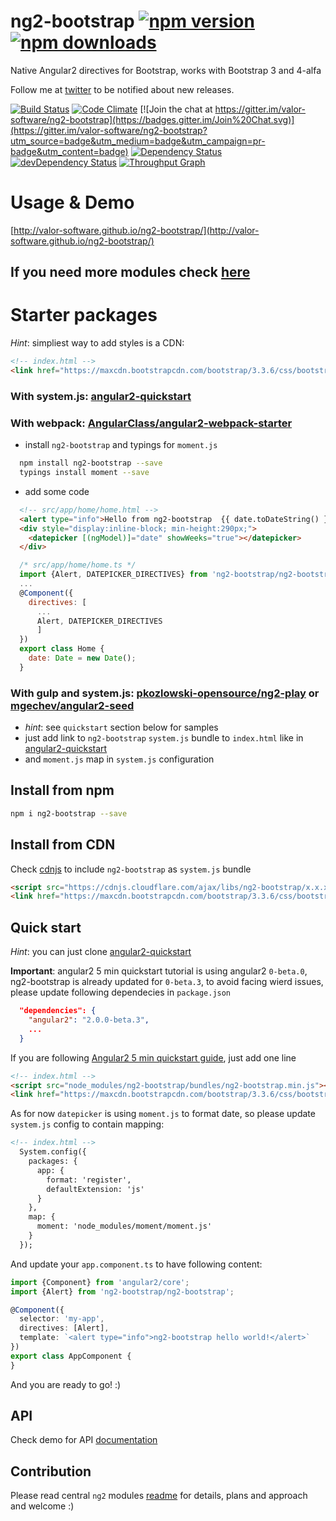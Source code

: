 # ng2-bootstrap [![npm version](https://badge.fury.io/js/ng2-bootstrap.svg)](http://badge.fury.io/js/ng2-bootstrap) [![npm downloads](https://img.shields.io/npm/dm/ng2-bootstrap.svg)](https://npmjs.org/ng2-bootstrap)
Native Angular2 directives for Bootstrap, works with Bootstrap 3 and 4-alfa

Follow me at [twitter](https://twitter.com/valorkin) to be notified about new releases.

[![Build Status](https://travis-ci.org/valor-software/ng2-bootstrap.svg?branch=master)](https://travis-ci.org/valor-software/ng2-bootstrap)
[![Code Climate](https://codeclimate.com/github/valor-software/ng2-bootstrap/badges/gpa.svg)](https://codeclimate.com/github/valor-software/ng2-bootstrap)
[![Join the chat at https://gitter.im/valor-software/ng2-bootstrap](https://badges.gitter.im/Join%20Chat.svg)](https://gitter.im/valor-software/ng2-bootstrap?utm_source=badge&utm_medium=badge&utm_campaign=pr-badge&utm_content=badge)
[![Dependency Status](https://david-dm.org/valor-software/ng2-bootstrap.svg)](https://david-dm.org/valor-software/ng2-bootstrap)
[![devDependency Status](https://david-dm.org/valor-software/ng2-bootstrap/dev-status.svg)](https://david-dm.org/valor-software/ng2-bootstrap#info=devDependencies)
[![Throughput Graph](https://graphs.waffle.io/valor-software/ng2-bootstrap/throughput.svg)](https://waffle.io/valor-software/ng2-bootstrap/metrics)


<!---
[![Test Coverage](https://codeclimate.com/github/valor-software/angular2-bootstrap/badges/coverage.svg)](https://codeclimate.com/github/valor-software/angular2-bootstrap/coverage)
-->

# Usage & Demo

[http://valor-software.github.io/ng2-bootstrap/](http://valor-software.github.io/ng2-bootstrap/)

## If you need more modules check [here](https://github.com/valor-software/ng2-plans)

# Starter packages

*Hint*: simpliest way to add styles is a CDN:
```html
<!-- index.html -->
<link href="https://maxcdn.bootstrapcdn.com/bootstrap/3.3.6/css/bootstrap.min.css" rel="stylesheet">
```

### With system.js: [angular2-quickstart](https://github.com/valor-software/angular2-quickstart)

### With webpack: [AngularClass/angular2-webpack-starter](https://github.com/AngularClass/angular2-webpack-starter)
- install `ng2-bootstrap` and typings for `moment.js`
```bash
  npm install ng2-bootstrap --save
  typings install moment --save
```
- add some code
```html
  <!-- src/app/home/home.html -->
  <alert type="info">Hello from ng2-bootstrap  {{ date.toDateString() }}</alert>
  <div style="display:inline-block; min-height:290px;">
    <datepicker [(ngModel)]="date" showWeeks="true"></datepicker>
  </div>
```
```js
  /* src/app/home/home.ts */
  import {Alert, DATEPICKER_DIRECTIVES} from 'ng2-bootstrap/ng2-bootstrap';
  ...
  @Component({
    directives: [
      ...
      Alert, DATEPICKER_DIRECTIVES
      ]
  })
  export class Home {
    date: Date = new Date();
  }
```

### With gulp and system.js: [pkozlowski-opensource/ng2-play](https://github.com/pkozlowski-opensource/ng2-play) or [mgechev/angular2-seed](https://github.com/mgechev/angular2-seed)
- *hint*: see `quickstart` section below for samples
- just add link to `ng2-bootstrap` `system.js` bundle to `index.html` like in [angular2-quickstart](https://github.com/valor-software/angular2-quickstart)
- and `moment.js` map in `system.js` configuration

## Install from npm

```bash
npm i ng2-bootstrap --save
```

## Install from CDN

Check [cdnjs](https://cdnjs.com/libraries/ng2-bootstrap) to include `ng2-bootstrap` as `system.js` bundle
```html
<script src="https://cdnjs.cloudflare.com/ajax/libs/ng2-bootstrap/x.x.x/ng2-bootstrap.min.js"></script>
<link href="https://maxcdn.bootstrapcdn.com/bootstrap/3.3.6/css/bootstrap.min.css" rel="stylesheet">
```

## Quick start

*Hint*: you can just clone [angular2-quickstart](https://github.com/valor-software/angular2-quickstart)

**Important**: angular2 5 min quickstart tutorial is using angular2 `0-beta.0`, ng2-bootstrap is already updated for `0-beta.3`, to avoid facing wierd issues, please update following dependecies in `package.json`
```json
  "dependencies": {
    "angular2": "2.0.0-beta.3",
    ...
  }
```

If you are following [Angular2 5 min quickstart guide](https://angular.io/docs/ts/latest/quickstart.html), just add one line
```html
<!-- index.html -->
<script src="node_modules/ng2-bootstrap/bundles/ng2-bootstrap.min.js"></script>
<link href="https://maxcdn.bootstrapcdn.com/bootstrap/3.3.6/css/bootstrap.min.css" rel="stylesheet">
```

As for now `datepicker` is using `moment.js` to format date, so please update `system.js` config to contain mapping:
```html
<!-- index.html -->
  System.config({
    packages: {
      app: {
        format: 'register',
        defaultExtension: 'js'
      }
    },
    map: {
      moment: 'node_modules/moment/moment.js'
    }
  });
```

And update your `app.component.ts` to have following content:

```ts
import {Component} from 'angular2/core';
import {Alert} from 'ng2-bootstrap/ng2-bootstrap';

@Component({
  selector: 'my-app',
  directives: [Alert],
  template: `<alert type="info">ng2-bootstrap hello world!</alert>`
})
export class AppComponent {
}
```

And you are ready to go! :)

<!--
## Components

- [x] Accordion
- [x] Alert
- [x] Buttons
- [x] Carousel
- [x] Collapse
- [+-] Datepicker (Datepicker popup not implemented)
- [x] Dropdown
- [ ] Modal (in progress...)
- [x] Pagination
- [ ] Popover
- [x] Progressbar
- [x] Rating
- [x] Tabs
- [x] Timepicker
- [+-] Tooltip
- [x] Typeahead
-->

## API
Check demo for API [documentation](http://valor-software.github.io/ng2-bootstrap/)

## Contribution

Please read central `ng2` modules [readme](https://github.com/valor-software/ng2-plans) for details, plans and approach and welcome :)
